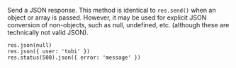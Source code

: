 Send a JSON response. This method is identical to <code>res.send()</code> when an object or array is passed. However, it may be used for explicit JSON conversion of non-objects, such as null, undefined, etc. (although these are technically not valid JSON).

```
res.json(null)
res.json({ user: 'tobi' })
res.status(500).json({ error: 'message' })
```
